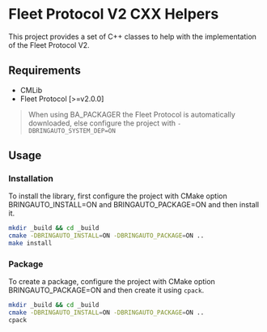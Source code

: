 # Fleet Protocol V2 CXX Helpers

This project provides a set of C++ classes to help with the implementation of the Fleet Protocol V2.

## Requirements

* CMLib
* Fleet Protocol [>=v2.0.0]
> When using BA_PACKAGER the Fleet Protocol is automatically downloaded, else configure the project with `-DBRINGAUTO_SYSTEM_DEP=ON`

## Usage

### Installation

To install the library, first configure the project with CMake option BRINGAUTO_INSTALL=ON and BRINGAUTO_PACKAGE=ON and then install it.

```bash
mkdir _build && cd _build
cmake -DBRINGAUTO_INSTALL=ON -DBRINGAUTO_PACKAGE=ON ..
make install
```

### Package

To create a package, configure the project with CMake option BRINGAUTO_PACKAGE=ON and then create it using `cpack`.

```bash
mkdir _build && cd _build
cmake -DBRINGAUTO_INSTALL=ON -DBRINGAUTO_PACKAGE=ON ..
cpack
```